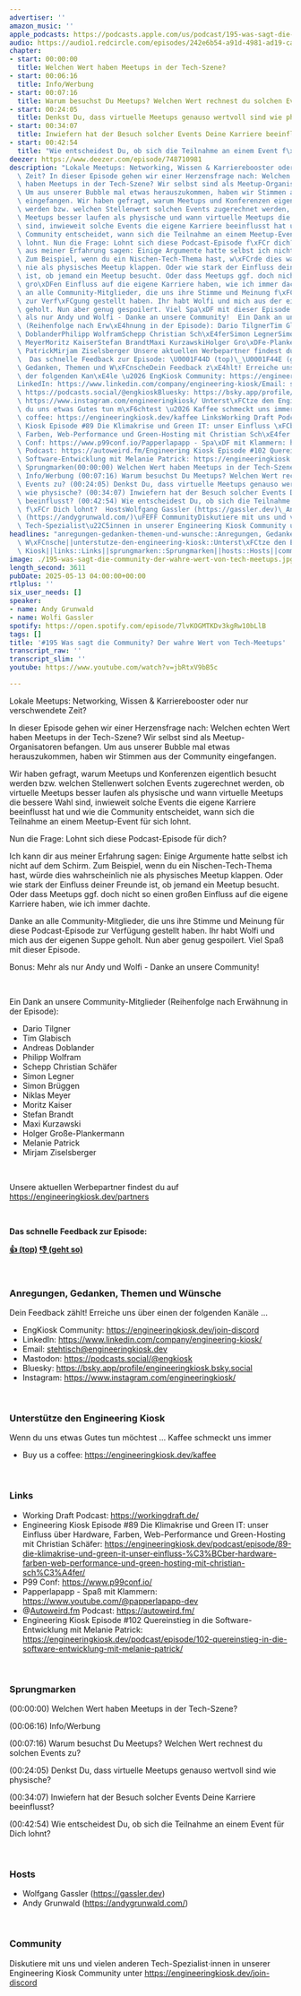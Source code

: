 ```yaml
---
advertiser: ''
amazon_music: ''
apple_podcasts: https://podcasts.apple.com/us/podcast/195-was-sagt-die-community-der-wahre-wert-von-tech-meetups/id1603082924?i=1000708227010&uo=4
audio: https://audio1.redcircle.com/episodes/242e6b54-a91d-4981-ad19-ca7b5c21ac94/stream.mp3
chapter:
- start: 00:00:00
  title: Welchen Wert haben Meetups in der Tech-Szene?
- start: 00:06:16
  title: Info/Werbung
- start: 00:07:16
  title: Warum besuchst Du Meetups? Welchen Wert rechnest du solchen Events zu?
- start: 00:24:05
  title: Denkst Du, dass virtuelle Meetups genauso wertvoll sind wie physische?
- start: 00:34:07
  title: Inwiefern hat der Besuch solcher Events Deine Karriere beeinflusst?
- start: 00:42:54
  title: "Wie entscheidest Du, ob sich die Teilnahme an einem Event f\xFCr Dich lohnt?"
deezer: https://www.deezer.com/episode/748710981
description: "Lokale Meetups: Networking, Wissen & Karrierebooster oder nur verschwendete\
  \ Zeit? In dieser Episode gehen wir einer Herzensfrage nach: Welchen echten Wert\
  \ haben Meetups in der Tech-Szene? Wir selbst sind als Meetup-Organisatoren befangen.\
  \ Um aus unserer Bubble mal etwas herauszukommen, haben wir Stimmen aus der Community\
  \ eingefangen. Wir haben gefragt, warum Meetups und Konferenzen eigentlich besucht\
  \ werden bzw. welchen Stellenwert solchen Events zugerechnet werden, ob virtuelle\
  \ Meetups besser laufen als physische und wann virtuelle Meetups die bessere Wahl\
  \ sind, inwieweit solche Events die eigene Karriere beeinflusst hat und wie die\
  \ Community entscheidet, wann sich die Teilnahme an einem Meetup-Event f\xFCr sich\
  \ lohnt. Nun die Frage: Lohnt sich diese Podcast-Episode f\xFCr dich? Ich kann dir\
  \ aus meiner Erfahrung sagen: Einige Argumente hatte selbst ich nicht auf dem Schirm.\
  \ Zum Beispiel, wenn du ein Nischen-Tech-Thema hast, w\xFCrde dies wahrscheinlich\
  \ nie als physisches Meetup klappen. Oder wie stark der Einfluss deiner Freunde\
  \ ist, ob jemand ein Meetup besucht. Oder dass Meetups ggf. doch nicht so einen\
  \ gro\xDFen Einfluss auf die eigene Karriere haben, wie ich immer dachte. Danke\
  \ an alle Community-Mitglieder, die uns ihre Stimme und Meinung f\xFCr diese Podcast-Episode\
  \ zur Verf\xFCgung gestellt haben. Ihr habt Wolfi und mich aus der eigenen Suppe\
  \ geholt. Nun aber genug gespoilert. Viel Spa\xDF mit dieser Episode. Bonus: Mehr\
  \ als nur Andy und Wolfi - Danke an unsere Community!  Ein Dank an unsere Community-Mitglieder\
  \ (Reihenfolge nach Erw\xE4hnung in der Episode): Dario TilgnerTim GlabischAndreas\
  \ DoblanderPhilipp WolframSchepp Christian Sch\xE4ferSimon LegnerSimon Br\xFCggenNiklas\
  \ MeyerMoritz KaiserStefan BrandtMaxi KurzawskiHolger Gro\xDFe-PlankermannMelanie\
  \ PatrickMirjam Ziselsberger Unsere aktuellen Werbepartner findest du auf https://engineeringkiosk.dev/partners\
  \  Das schnelle Feedback zur Episode: \U0001F44D (top)\_\U0001F44E (geht so)  Anregungen,\
  \ Gedanken, Themen und W\xFCnscheDein Feedback z\xE4hlt! Erreiche uns \xFCber einen\
  \ der folgenden Kan\xE4le \u2026 EngKiosk Community: https://engineeringkiosk.dev/join-discord\_\
  LinkedIn: https://www.linkedin.com/company/engineering-kiosk/Email: stehtisch@engineeringkiosk.devMastodon:\
  \ https://podcasts.social/@engkioskBluesky: https://bsky.app/profile/engineeringkiosk.bsky.socialInstagram:\
  \ https://www.instagram.com/engineeringkiosk/ Unterst\xFCtze den Engineering KioskWenn\
  \ du uns etwas Gutes tun m\xF6chtest \u2026 Kaffee schmeckt uns immer\_ Buy us a\
  \ coffee: https://engineeringkiosk.dev/kaffee LinksWorking Draft Podcast: https://workingdraft.de/Engineering\
  \ Kiosk Episode #89 Die Klimakrise und Green IT: unser Einfluss \xFCber Hardware,\
  \ Farben, Web-Performance und Green-Hosting mit Christian Sch\xE4fer: https://engineeringkiosk.dev/podcast/episode/89-die-klimakrise-und-green-it-unser-einfluss-%C3%BCber-hardware-farben-web-performance-und-green-hosting-mit-christian-sch%C3%A4fer/P99\
  \ Conf: https://www.p99conf.io/Papperlapapp - Spa\xDF mit Klammern: https://www.youtube.com/@papperlapapp-dev@Autoweird.fm\
  \ Podcast: https://autoweird.fm/Engineering Kiosk Episode #102 Quereinstieg in die\
  \ Software-Entwicklung mit Melanie Patrick: https://engineeringkiosk.dev/podcast/episode/102-quereinstieg-in-die-software-entwicklung-mit-melanie-patrick/\
  \ Sprungmarken(00:00:00) Welchen Wert haben Meetups in der Tech-Szene? (00:06:16)\
  \ Info/Werbung (00:07:16) Warum besuchst Du Meetups? Welchen Wert rechnest du solchen\
  \ Events zu? (00:24:05) Denkst Du, dass virtuelle Meetups genauso wertvoll sind\
  \ wie physische? (00:34:07) Inwiefern hat der Besuch solcher Events Deine Karriere\
  \ beeinflusst? (00:42:54) Wie entscheidest Du, ob sich die Teilnahme an einem Event\
  \ f\xFCr Dich lohnt?  HostsWolfgang Gassler (https://gassler.dev)\_Andy Grunwald\
  \ (https://andygrunwald.com/)\uFEFF CommunityDiskutiere mit uns und vielen anderen\
  \ Tech-Spezialist\u22C5innen in unserer Engineering Kiosk Community unter https://engineeringkiosk.dev/join-discord"
headlines: "anregungen-gedanken-themen-und-wunsche::Anregungen, Gedanken, Themen und\
  \ W\xFCnsche||unterstutze-den-engineering-kiosk::Unterst\xFCtze den Engineering\
  \ Kiosk||links::Links||sprungmarken::Sprungmarken||hosts::Hosts||community::Community"
image: ./195-was-sagt-die-community-der-wahre-wert-von-tech-meetups.jpg
length_second: 3611
pubDate: 2025-05-13 04:00:00+00:00
rtlplus: ''
six_user_needs: []
speaker:
- name: Andy Grunwald
- name: Wolfi Gassler
spotify: https://open.spotify.com/episode/7lvKOGMTKDv3kgRw10bLlB
tags: []
title: '#195 Was sagt die Community? Der wahre Wert von Tech-Meetups'
transcript_raw: ''
transcript_slim: ''
youtube: https://www.youtube.com/watch?v=jbRtxV9bB5c

---
```

<p>Lokale Meetups: Networking, Wissen &amp; Karrierebooster oder nur verschwendete Zeit?</p><p>In dieser Episode gehen wir einer Herzensfrage nach: Welchen echten Wert haben Meetups in der Tech-Szene? Wir selbst sind als Meetup-Organisatoren befangen. Um aus unserer Bubble mal etwas herauszukommen, haben wir Stimmen aus der Community eingefangen.</p><p>Wir haben gefragt, warum Meetups und Konferenzen eigentlich besucht werden bzw. welchen Stellenwert solchen Events zugerechnet werden, ob virtuelle Meetups besser laufen als physische und wann virtuelle Meetups die bessere Wahl sind, inwieweit solche Events die eigene Karriere beeinflusst hat und wie die Community entscheidet, wann sich die Teilnahme an einem Meetup-Event für sich lohnt.</p><p>Nun die Frage: Lohnt sich diese Podcast-Episode für dich?</p><p>Ich kann dir aus meiner Erfahrung sagen: Einige Argumente hatte selbst ich nicht auf dem Schirm. Zum Beispiel, wenn du ein Nischen-Tech-Thema hast, würde dies wahrscheinlich nie als physisches Meetup klappen. Oder wie stark der Einfluss deiner Freunde ist, ob jemand ein Meetup besucht. Oder dass Meetups ggf. doch nicht so einen großen Einfluss auf die eigene Karriere haben, wie ich immer dachte.</p><p>Danke an alle Community-Mitglieder, die uns ihre Stimme und Meinung für diese Podcast-Episode zur Verfügung gestellt haben. Ihr habt Wolfi und mich aus der eigenen Suppe geholt. Nun aber genug gespoilert. Viel Spaß mit dieser Episode.</p><p>Bonus: Mehr als nur Andy und Wolfi - Danke an unsere Community!</p><p><br></p><p>Ein Dank an unsere Community-Mitglieder (Reihenfolge nach Erwähnung in der Episode):</p><ul><li>Dario Tilgner</li><li>Tim Glabisch</li><li>Andreas Doblander</li><li>Philipp Wolfram</li><li>Schepp Christian Schäfer</li><li>Simon Legner</li><li>Simon Brüggen</li><li>Niklas Meyer</li><li>Moritz Kaiser</li><li>Stefan Brandt</li><li>Maxi Kurzawski</li><li>Holger Große-Plankermann</li><li>Melanie Patrick</li><li>Mirjam Ziselsberger</li></ul><p><br></p><p>Unsere aktuellen Werbepartner findest du auf <a href="https://engineeringkiosk.dev/partners">https://engineeringkiosk.dev/partners</a></p><p><br></p><p><strong>Das schnelle Feedback zur Episode:</strong></p><p><a href="https://api.openpodcast.dev/feedback/195/upvote" rel="nofollow"><strong>👍 (top)</strong></a><strong> </strong><a href="https://api.openpodcast.dev/feedback/195/downvote" rel="nofollow"><strong>👎 (geht so)</strong></a></p><p><br></p><h3 id="anregungen-gedanken-themen-und-wunsche">Anregungen, Gedanken, Themen und Wünsche</h3><p>Dein Feedback zählt! Erreiche uns über einen der folgenden Kanäle …</p><ul><li>EngKiosk Community: <a href="https://engineeringkiosk.dev/join-discord">https://engineeringkiosk.dev/join-discord</a> </li><li>LinkedIn: <a href="https://www.linkedin.com/company/engineering-kiosk/" rel="nofollow">https://www.linkedin.com/company/engineering-kiosk/</a></li><li>Email: <a href="mailto:stehtisch@engineeringkiosk.dev" rel="nofollow">stehtisch@engineeringkiosk.dev</a></li><li>Mastodon: <a href="https://podcasts.social/@engkiosk" rel="nofollow">https://podcasts.social/@engkiosk</a></li><li>Bluesky: <a href="https://bsky.app/profile/engineeringkiosk.bsky.social" rel="nofollow">https://bsky.app/profile/engineeringkiosk.bsky.social</a></li><li>Instagram: <a href="https://www.instagram.com/engineeringkiosk/" rel="nofollow">https://www.instagram.com/engineeringkiosk/</a></li></ul><p><br></p><h3 id="unterstutze-den-engineering-kiosk">Unterstütze den Engineering Kiosk</h3><p>Wenn du uns etwas Gutes tun möchtest … Kaffee schmeckt uns immer </p><ul><li>Buy us a coffee: <a href="https://engineeringkiosk.dev/kaffee">https://engineeringkiosk.dev/kaffee</a></li></ul><p><br></p><h3 id="links">Links</h3><ul><li>Working Draft Podcast: <a href="https://workingdraft.de/" rel="nofollow">https://workingdraft.de/</a></li><li>Engineering Kiosk Episode #89 Die Klimakrise und Green IT: unser Einfluss über Hardware, Farben, Web-Performance und Green-Hosting mit Christian Schäfer: <a href="https://engineeringkiosk.dev/podcast/episode/89-die-klimakrise-und-green-it-unser-einfluss-%C3%BCber-hardware-farben-web-performance-und-green-hosting-mit-christian-sch%C3%A4fer/">https://engineeringkiosk.dev/podcast/episode/89-die-klimakrise-und-green-it-unser-einfluss-%C3%BCber-hardware-farben-web-performance-und-green-hosting-mit-christian-sch%C3%A4fer/</a></li><li>P99 Conf: <a href="https://www.p99conf.io/" rel="nofollow">https://www.p99conf.io/</a></li><li>Papperlapapp - Spaß mit Klammern: <a href="https://www.youtube.com/@papperlapapp-dev" rel="nofollow">https://www.youtube.com/@papperlapapp-dev</a></li><li>@<a href="http://autoweird.fm" rel="nofollow">Autoweird.fm</a> Podcast: <a href="https://autoweird.fm/" rel="nofollow">https://autoweird.fm/</a></li><li>Engineering Kiosk Episode #102 Quereinstieg in die Software-Entwicklung mit Melanie Patrick: <a href="https://engineeringkiosk.dev/podcast/episode/102-quereinstieg-in-die-software-entwicklung-mit-melanie-patrick/">https://engineeringkiosk.dev/podcast/episode/102-quereinstieg-in-die-software-entwicklung-mit-melanie-patrick/</a></li></ul><p><br></p><h3 id="sprungmarken">Sprungmarken</h3><p>(00:00:00) Welchen Wert haben Meetups in der Tech-Szene?</p><p>(00:06:16) Info/Werbung</p><p>(00:07:16) Warum besuchst Du Meetups? Welchen Wert rechnest du solchen Events zu?</p><p>(00:24:05) Denkst Du, dass virtuelle Meetups genauso wertvoll sind wie physische?</p><p>(00:34:07) Inwiefern hat der Besuch solcher Events Deine Karriere beeinflusst?</p><p>(00:42:54) Wie entscheidest Du, ob sich die Teilnahme an einem Event für Dich lohnt?</p><p><br></p><h3 id="hosts">Hosts</h3><ul><li>Wolfgang Gassler (<a href="https://gassler.dev" rel="nofollow">https://gassler.dev</a>) </li><li>Andy Grunwald (<a href="https://andygrunwald.com/" rel="nofollow">https://andygrunwald.com/</a>)</li></ul><p>﻿</p><h3 id="community">Community</h3><p>Diskutiere mit uns und vielen anderen Tech-Spezialist⋅innen in unserer Engineering Kiosk Community unter <a href="https://engineeringkiosk.dev/join-discord">https://engineeringkiosk.dev/join-discord</a> </p>